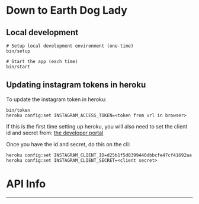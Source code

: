 # Down to Earth Dog Lady

## Local development

```
# Setup local development environment (one-time)
bin/setup

# Start the app (each time)
bin/start

```

## Updating instagram tokens in heroku

To update the instagram token in heroku:
```
bin/token
heroku config:set INSTAGRAM_ACCESS_TOKEN=<token from url in browser>
```

If this is the first time setting up heroku, you will also need to set the client id and secret from: [the developer portal](https://www.instagram.com/developer/clients/d25b1f5d8399440dbbcfe47cf41692aa/edit/)

Once you have the id and secret, do this on the cli:
```
heroku config:set INSTAGRAM_CLIENT_ID=d25b1f5d8399440dbbcfe47cf41692aa
heroku config:set INSTAGRAM_CLIENT_SECRET=<client secret>
```

# API Info
---------------------------------






